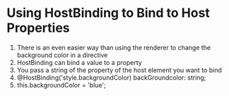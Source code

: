 # Using HostBinding to Bind to Host Properties
01. There is an even easier way than using the renderer to change the background color in a directive
02. HostBinding can bind a value to a property
03. You pass a string of the property of the host element you want to bind
04. @HostBinding('style.backgroundColor) backGroundcolor: string;
05. this.backgroundColor = 'blue';